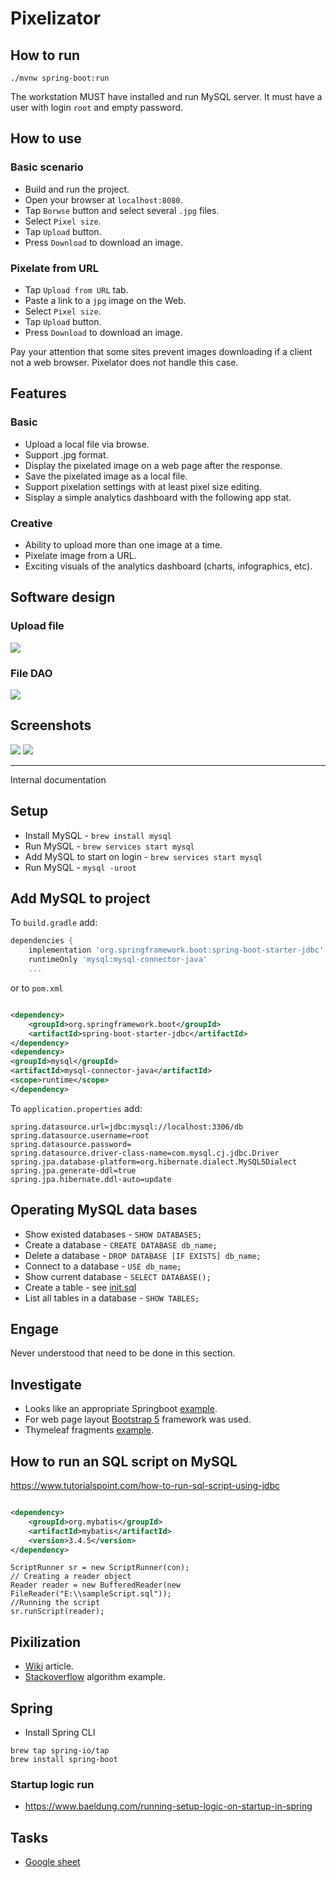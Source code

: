 # Pixelizator

## How to run

```shell
./mvnw spring-boot:run
```

The workstation MUST have installed and run MySQL server. It must have a user
with login `root` and empty password.

## How to use

### Basic scenario

* Build and run the project.
* Open your browser at `localhost:8080`.
* Tap `Borwse` button and select several `.jpg` files.
* Select `Pixel size`.
* Tap `Upload` button.
* Press `Download` to download an image.

### Pixelate from URL

* Tap `Upload from URL` tab.
* Paste a link to a `jpg` image on the Web.
* Select `Pixel size`.
* Tap `Upload` button.
* Press `Download` to download an image.

Pay your attention that some sites prevent images downloading if a client not a
web browser. Pixelator does not handle this case.

## Features

### Basic

* Upload a local file via browse.
* Support .jpg format.
* Display the pixelated image on a web page after the response.
* Save the pixelated image as a local file.
* Support pixelation settings with at least pixel size editing.
* Sisplay a simple analytics dashboard with the following app stat.

### Creative

* Ability to upload more than one image at a time.
* Pixelate image from a URL.
* Exciting visuals of the analytics dashboard (charts, infographics, etc).

## Software design

### Upload file

![](docs/upload_file.png)

### File DAO

![](docs/file_dao.png)

## Screenshots

![](./docs/pixelate_from_url.png)
![](./docs/all_files.png)

---

Internal documentation

## Setup

* Install MySQL - `brew install mysql`
* Run MySQL - `brew services start mysql`
* Add MySQL to start on login - `brew services start mysql`
* Run MySQL - `mysql -uroot`

## Add MySQL to project

To `build.gradle` add:

```gradle
dependencies {
    implementation 'org.springframework.boot:spring-boot-starter-jdbc'
    runtimeOnly 'mysql:mysql-connector-java'
    ...
```

or to `pom.xml`

```xml

<dependency>
    <groupId>org.springframework.boot</groupId>
    <artifactId>spring-boot-starter-jdbc</artifactId>
</dependency>
<dependency>
<groupId>mysql</groupId>
<artifactId>mysql-connector-java</artifactId>
<scope>runtime</scope>
</dependency>
```

To `application.properties` add:

```properties
spring.datasource.url=jdbc:mysql://localhost:3306/db
spring.datasource.username=root
spring.datasource.password=
spring.datasource.driver-class-name=com.mysql.cj.jdbc.Driver
spring.jpa.database-platform=org.hibernate.dialect.MySQL5Dialect
spring.jpa.generate-ddl=true
spring.jpa.hibernate.ddl-auto=update
```

## Operating MySQL data bases

* Show existed databases - `SHOW DATABASES;`
* Create a database - `CREATE DATABASE db_name;`
* Delete a database - `DROP DATABASE [IF EXISTS] db_name;`
* Connect to a database - `USE db_name;`
* Show current database - `SELECT DATABASE();`
* Create a table - see [init.sql](./src/main/resources/data/init.sql)
* List all tables in a database - `SHOW TABLES;`

## Engage

Never understood that need to be done in this section.

## Investigate

* Looks like an appropriate
  Springboot [example](https://spring.io/guides/gs/uploading-files/
  ).
* For web page
  layout [Bootstrap 5](https://www.w3schools.com/bootstrap/bootstrap_templates.asp
  ) framework was used.
* Thymeleaf
  fragments [example](https://attacomsian.com/blog/thymeleaf-fragments).

## How to run an SQL script on MySQL

https://www.tutorialspoint.com/how-to-run-sql-script-using-jdbc

```xml

<dependency>
    <groupId>org.mybatis</groupId>
    <artifactId>mybatis</artifactId>
    <version>3.4.5</version>
</dependency>
```

```
ScriptRunner sr = new ScriptRunner(con);
// Creating a reader object
Reader reader = new BufferedReader(new FileReader("E:\\sampleScript.sql"));
//Running the script
sr.runScript(reader);
```

## Pixilization

* [Wiki](https://en.wikipedia.org/wiki/Pixelization) article.
* [Stackoverflow](
  https://stackoverflow.com/questions/15777821/how-can-i-pixelate-a-jpg-with-java
  ) algorithm example.

## Spring

* Install Spring CLI

```shell
brew tap spring-io/tap
brew install spring-boot
```

### Startup logic run

* https://www.baeldung.com/running-setup-logic-on-startup-in-spring

## Tasks

* [Google sheet](
  https://docs.google.com/spreadsheets/d/1HyApqnA-gQ92dX3ysgos4YwwX2rcBUEL95FRFIF0Klc/edit#gid=0
  )

